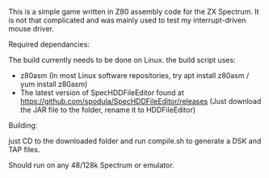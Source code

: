 This is a simple game written in Z80 assembly code for the ZX Spectrum.
It is not that complicated and was mainly used to test my interrupt-driven mouse driver.

Required dependancies:

The build currently needs to be done on Linux.
the build script uses:

* z80asm  (In most Linux software repositories, try apt install z80asm / yum install z80asm)
* The latest version of SpecHDDFileEditor found at https://github.com/spodula/SpecHDDFileEditor/releases (Just download the JAR file to the folder, rename it to HDDFileEditor)

Building:

just CD to the downloaded folder and run compile.sh to generate a DSK and TAP files.

Should run on any 48/128k Spectrum or emulator.



